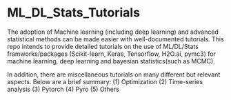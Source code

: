 # ML_DL_Stats_Tutorials
The adoption of Machine learning (including deep learning) and advanced statistical methods can be made easier with well-documented tutorials. This repo intends to provide detailed tutorials on the use of ML/DL/Stats framworks/packages (Scikit-learn, Keras, Tensorflow, H2O.ai, pymc3) for machine learning, deep learning and bayesian statistics(such as MCMC). 

In addition, there are miscellaneous tutorials on many different but relevant aspects. Below are a brief summary:
(1) Optimization
(2) Time-series analysis
(3) Pytorch
(4) Pyro
(5) Others
